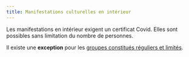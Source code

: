 ```yaml
---
title: Manifestations culturelles en intérieur
---
```


Les manifestations en intérieur exigent un certificat Covid.
Elles sont possibles sans limitation du nombre de personnes.

Il existe une **exception** pour les [groupes constitués réguliers et limités](../groupes-constitues/).
